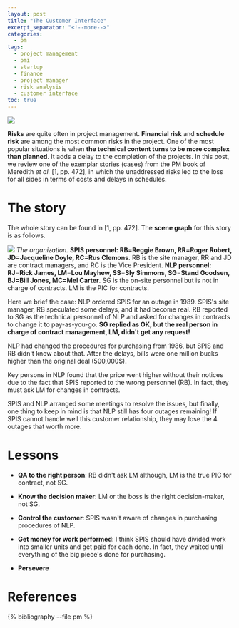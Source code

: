 ```yaml
---
layout: post
title: "The Customer Interface"
excerpt_separator: "<!--more-->"
categories:
  - pm
tags:
  - project management
  - pmi
  - startup
  - finance
  - project manager
  - risk analysis
  - customer interface
toc: true
---
```

![](https://upload.wikimedia.org/wikipedia/commons/e/e3/Reactable_Multitouch.jpg)

__Risks__ are quite often in project management.
__Financial risk__ and __schedule risk__ are among the most common risks in the project.
One of the most popular situations is when __the technical content turns to be more complex than planned__.
It adds a delay to the completion of the projects.
In this post, we review one of the exemplar stories (cases) from the PM book of Meredith _et al._ [1, pp. 472], in which the unaddressed risks led to the loss for all sides in terms of costs and delays in schedules. 

<!--more-->

# The story

The whole story can be found in [1, pp. 472].
The __scene graph__ for this story is as follows.

![](/assets/img/CI01.png)
_The organization._
__SPIS personnel: RB=Reggie Brown, RR=Roger Robert, JD=Jacqueline Doyle, RC=Rus Clemons__.
RB is the site manager, RR and JD are contract managers, and RC is the Vice President.
__NLP personnel: RJ=Rick James, LM=Lou Mayhew, SS=Sly Simmons, SG=Stand Goodsen, BJ=Bill Jones, MC=Mel Carter__.
SG is the on-site personnel but is not in charge of contracts. LM is the PIC for contracts.

Here we brief the case: NLP ordered SPIS for an outage in 1989.
SPIS's site manager, RB speculated some delays, and it had become real.
RB reported to SG as the technical personnel of NLP and asked for changes in contracts to change it to pay-as-you-go.
__SG replied as OK, but the real person in charge of contract management, LM, didn't get any request!__

NLP had changed the procedures for purchasing from 1986, but SPIS and RB didn't know about that.
After the delays, bills were one million bucks higher than the original deal (500,000\$).

Key persons in NLP found that the price went higher without their notices due to the fact that SPIS reported to the wrong personnel (RB).
In fact, they must ask LM for changes in contracts.

SPIS and NLP arranged some meetings to resolve the issues, but finally, one thing to keep in mind is that NLP still has four outages remaining!
If SPIS cannot handle well this customer relationship, they may lose the 4 outages that worth more.

# Lessons

* __QA to the right person__: RB didn't ask LM although, LM is the true PIC for contract, not SG.

* __Know the decision maker__: LM or the boss is the right decision-maker, not SG.

* __Control the customer__: SPIS wasn't aware of changes in purchasing procedures of NLP.

* __Get money for work performed__: I think SPIS should have divided work into smaller units and get paid for each done.
In fact, they waited until everything of the big piece's done for purchasing.

* __Persevere__

# References

{% bibliography --file pm %}